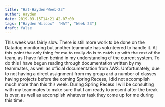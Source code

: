 ```yaml
---
title: "Hat-Hayden-Week-23"
author: Hayden
date: 2019-03-15T14:21:42-07:00
tags: ["Hayden Wilcox", "HAT", "Week 23"]
draft: false
---
```


This week was fairly slow. There is still more work to be done on the Datadog monitoring but another teammate has volunteered to handle it. At this point the only thing for me to really do is to catch up with the rest of the team, as I have fallen behind in my understanding of the current system. To do this I have begun reading through documentation written by my teammates, as well as official documentation from AWS. Unfortunately, due to not having a direct assignment from my group and a number of classes having projects before the coming Spring Recess, I did not accomplish much more than this this week. During Spring Recess I will be consulting with my teammates to make sure that I am ready to present after the break is over, as well as accomplish whatever task they come up for me during this time.
